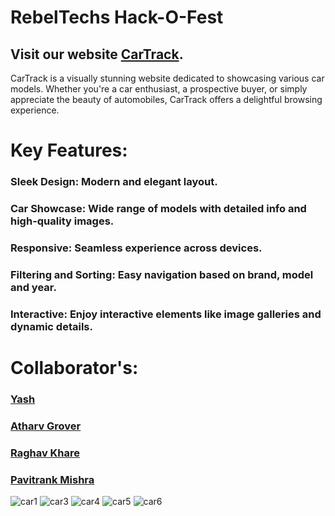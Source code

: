# RebelTechs Hack-O-Fest

## Visit our website [CarTrack](https://cartrack-rebeltechs.netlify.app/).

CarTrack is a visually stunning website dedicated to showcasing various car models. 
Whether you're a car enthusiast, a prospective buyer, or simply appreciate the beauty of automobiles, CarTrack offers a delightful browsing experience. 

# Key Features:
### Sleek Design: Modern and elegant layout.
### Car Showcase: Wide range of models with detailed info and high-quality images.
### Responsive: Seamless experience across devices.
### Filtering and Sorting: Easy navigation based on brand, model and year.
### Interactive: Enjoy interactive elements like image galleries and dynamic details.

# Collaborator's:

### [Yash](https://github.com/Yash9891)
### [Atharv Grover](https://github.com/NoScopeJedi83)
### [Raghav Khare](https://github.com/raghavkhare96)
### [Pavitrank Mishra](https://github.com/PavitrankMishra)


![car1](https://github.com/Yash9891/RebelTechs-CarTrack_HACK-O-FEST/assets/122812129/c1e8d3f8-a42b-48e9-ba51-79509c5132f0)
![car3](https://github.com/Yash9891/RebelTechs-CarTrack_HACK-O-FEST/assets/122812129/9582c8e5-f4a9-4238-8cec-a16602d965c0)
![car4](https://github.com/Yash9891/RebelTechs-CarTrack_HACK-O-FEST/assets/122812129/7269afa7-5387-48c5-b213-fceb62297cec)
![car5](https://github.com/Yash9891/RebelTechs-CarTrack_HACK-O-FEST/assets/122812129/3157c107-b9b4-4980-908d-806bec7e5ae0)
![car6](https://github.com/Yash9891/RebelTechs-CarTrack_HACK-O-FEST/assets/122812129/40f99236-72aa-4547-974a-280239fdaac3)
